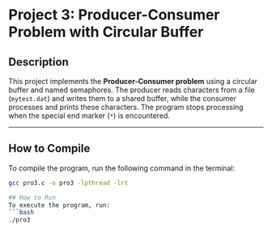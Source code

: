 # Project 3: Producer-Consumer Problem with Circular Buffer

## Description
This project implements the **Producer-Consumer problem** using a circular buffer and named semaphores. The producer reads characters from a file (`mytest.dat`) and writes them to a shared buffer, while the consumer processes and prints these characters. The program stops processing when the special end marker (`*`) is encountered.

---

## How to Compile
To compile the program, run the following command in the terminal:
```bash
gcc pro3.c -o pro3 -lpthread -lrt

## How to Run
To execute the program, run:
```bash
./pro3

